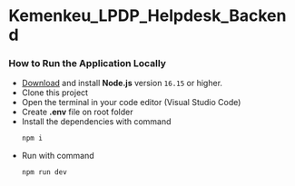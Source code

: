 # Kemenkeu_LPDP_Helpdesk_Backend
 
### How to Run the Application Locally

- [Download](https://nodejs.org/en/download/) and install **Node.js** version `16.15` or higher.
- Clone this project
- Open the terminal in your code editor (Visual Studio Code)
- Create **.env** file on root folder
- Install the dependencies with command
  ```bash
  npm i
  ```
- Run with command
  ```bash
  npm run dev
  ```
